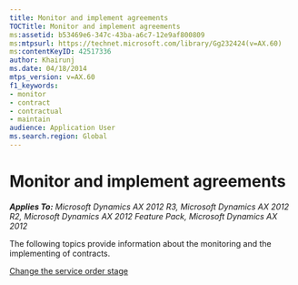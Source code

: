 ```yaml
---
title: Monitor and implement agreements
TOCTitle: Monitor and implement agreements
ms:assetid: b53469e6-347c-43ba-a6c7-12e9af800809
ms:mtpsurl: https://technet.microsoft.com/library/Gg232424(v=AX.60)
ms:contentKeyID: 42517336
author: Khairunj
ms.date: 04/18/2014
mtps_version: v=AX.60
f1_keywords:
- monitor
- contract
- contractual
- maintain
audience: Application User
ms.search.region: Global
---
```


# Monitor and implement agreements 


_**Applies To:** Microsoft Dynamics AX 2012 R3, Microsoft Dynamics AX 2012 R2, Microsoft Dynamics AX 2012 Feature Pack, Microsoft Dynamics AX 2012_

The following topics provide information about the monitoring and the implementing of contracts.

[Change the service order stage](change-the-service-order-stage.md)

  


